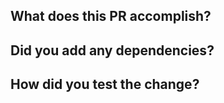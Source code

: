 <!--
NOTE: Please ensure you:
* provide a detailed pull request description and a succinct title (consider template below for guidance),
* follow the [Contributor Guidelines](https://github.com/WorldHealthOrganization/app/blob/master/CONTRIBUTING.md),
* use a draft PR if you don't want the committers to review your code,
* and make sure that all contributions are properly licensed pursuant to the LICENSE file in the root of the repository.
-->

## What does this PR accomplish?

<!-- Title should be a short phrase, e.g. "Adds survey functionality". -->

<!-- Detailed description can include any design decisions you want reviewers to take note of. -->

<!-- List all issue numbers affected and closed by this PR. -->

## Did you add any dependencies?

<!-- List each added dependency and justifications (see the Guidelines) -->

## How did you test the change?

<!-- If relevant, add any screenshots of your UI changes. -->
